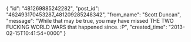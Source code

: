  {
   "id": "481269885242282",
   "post_id": "462493170453287_481209285248342",
   "from_name": "Scott Duncan",
   "message": "While that may be true, you may have missed THE TWO FUCKING WORLD WARS that happened since. :P",
   "created_time": "2013-02-15T10:41:54+0000"
 }
